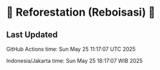 
# 🌳 Reforestation (Reboisasi) 🌲

## Last Updated

GitHub Actions time: Sun May 25 11:17:07 UTC 2025

Indonesia/Jakarta time: Sun May 25 18:17:07 WIB 2025
